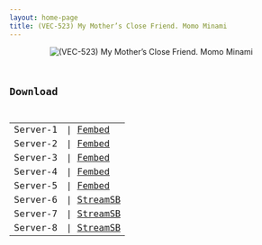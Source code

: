 ```yaml
---
layout: home-page
title: (VEC-523) My Mother’s Close Friend. Momo Minami
---
```

<center>
<img src="https://blogger.googleusercontent.com/img/b/R29vZ2xl/AVvXsEjPpfvmt4H4iM_rPwivctPIT7dRa8rnRx99jazMtMAWfX-kepYuNsPaHyhpF-QF2-9-QdT1wQkS-T3j6UiD2dO1mPutKUZoKRBjuhgfr1wu9tD7DPv8b1qnmEvInK1kZL9O6jITpIreZx7pgF0XDOSEO-sEFPWjCLUzxRKQ5PL-iStmhJk_7-N3_q4U/s16000/vec523pl.jpg" alt="(VEC-523) My Mother’s Close Friend. Momo Minami">
</center>
<pre><code>
<h2>Download</h2>
<table><tbody>
<tr>
<td>Server-1</td>
<td>| <a href="https://javpoll.com/f/3p88xhm7n1-e1mp" target="_blank">Fembed</a></td>
</tr>
<tr>
<tr>
<td>Server-2</td>
<td>| <a href="https://fakyutube.com/f/1jxz0tj4lmmgwlz" target="_blank">Fembed</a></td>
</tr>
<tr>
<td>Server-3</td>
<td>| <a href="https://mycloudzz.com/f/nxgwlu24847w5pr" target="_blank">Fembed</a></td>
</tr>
<tr>
<td>Server-4</td>
<td>| <a href="https://mycloudzz.com/f/y5w-qcexlx3le1p" target="_blank">Fembed</a></td>
</tr>
<tr>
<td>Server-5</td>
<td>| <a href="https://watchjavnow.xyz/f/68xl7t0ry8e7jpk" target="_blank">Fembed</a></td>
</tr>
<td>Server-6</td>
<td>| <a href="https://streamsb.net/d/3ro9gmun96hd.html" target="_blank">StreamSB</a></td>
</tr>
<tr>
<td>Server-7</td>
<td>| <a href="https://tubesb.com/d/4brmfv6khxib.html" target="_blank">StreamSB</a></td>
</tr>
<tr>
<td>Server-8</td>
<td>| <a href="https://javside.com/d/n8xdfnoiy1wb.html" target="_blank">StreamSB</a></td>
</tr>
</tbody></table>
</code></pre>
